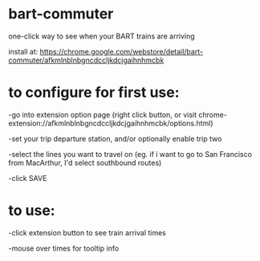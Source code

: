 # bart-commuter
one-click way to see when your BART trains are arriving


install at: https://chrome.google.com/webstore/detail/bart-commuter/afkmlnblnbgncdccljkdcjgaihnhmcbk

# to configure for first use:

-go into extension option page (right click button, or visit chrome-extension://afkmlnblnbgncdccljkdcjgaihnhmcbk/options.html)

-set your trip departure station, and/or optionally enable trip two

-select the lines you want to travel on (eg. if i want to go to San Francisco from MacArthur, I'd select southbound routes)

-click SAVE


# to use:

-click extension button to see train arrival times

-mouse over times for tooltip info
